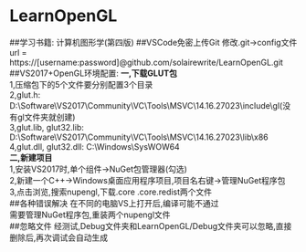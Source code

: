 ﻿# LearnOpenGL  
##学习书籍: 计算机图形学(第四版)
##VSCode免密上传Git
修改.git->config文件
url = https://[username:password]@github.com/solairewrite/LearnOpenGL.git  
##VS2017+OpenGL环境配置:
**一,下载GLUT包**  
1,压缩包下的5个文件要分别配置3个目录  
2,glut.h: D:\Software\VS2017\Community\VC\Tools\MSVC\14.16.27023\include\gl(没有gl文件夹就创建)  
3,glut.lib, glut32.lib: D:\Software\VS2017\Community\VC\Tools\MSVC\14.16.27023\lib\x86  
4,glut.dll, glut32.dll: C:\Windows\SysWOW64  
**二,新建项目**  
1,安装VS2017时,单个组件->NuGet包管理器(勾选)  
2,新建一个C++->Windows桌面应用程序项目,项目名右键->管理NuGet程序包  
3,点击浏览,搜索nupengl,下载.core .core.redist两个文件  
##各种错误解决
在不同的电脑VS上打开后,编译可能不通过  
需要管理NuGet程序包,重装两个nupengl文件  
##忽略文件
经测试,Debug文件夹和LearnOpenGL/Debug文件夹可以忽略,直接删除后,再次调试会自动生成  